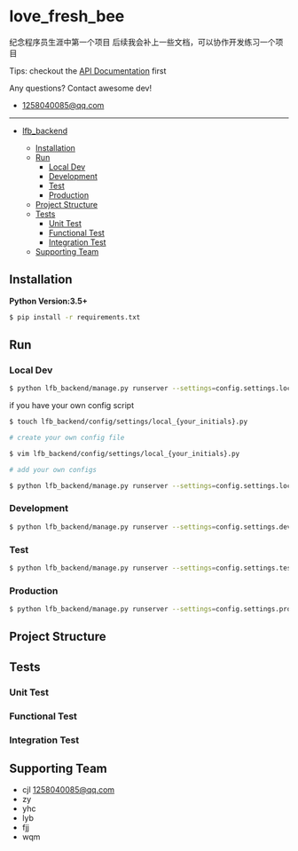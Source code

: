 # love_fresh_bee

纪念程序员生涯中第一个项目
后续我会补上一些文档，可以协作开发练习一个项目

Tips: checkout the [API Documentation](https://github.com/brother-fans/lfb_backend/wiki) first

Any questions? Contact awesome dev!

- 1258040085@qq.com

---

- [lfb_backend](#lovefreshbee)

  - [Installation](#installation)
  - [Run](#run)
    - [Local Dev](#local-dev)
    - [Development](#development)
    - [Test](#test)
    - [Production](#Production)
  - [Project Structure](#project-structure)
  - [Tests](#tests)
    - [Unit Test](#unit-test)
    - [Functional Test](#functional-test)
    - [Integration Test](#integration-test)
  - [Supporting Team](#supporting-team)

## Installation

**Python Version:3.5+**

```bash
$ pip install -r requirements.txt
```

## Run

### Local Dev

```bash
$ python lfb_backend/manage.py runserver --settings=config.settings.local
```

if you have your own config script

 ```bash
$ touch lfb_backend/config/settings/local_{your_initials}.py

# create your own config file

$ vim lfb_backend/config/settings/local_{your_initials}.py

# add your own configs

$ python lfb_backend/manage.py runserver --settings=config.settings.local_{your_initials}
 ```

### Development

```bash
$ python lfb_backend/manage.py runserver --settings=config.settings.dev
```

### Test

```bash
$ python lfb_backend/manage.py runserver --settings=config.settings.test
```

### Production

```bash
$ python lfb_backend/manage.py runserver --settings=config.settings.prod
```

## Project Structure

## Tests

### Unit Test

### Functional Test

### Integration Test

## Supporting Team

- cjl 1258040085@qq.com
- zy
- yhc
- lyb
- fjj
- wqm